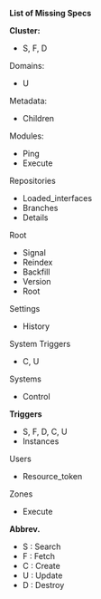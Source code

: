 **List of Missing Specs**

**Cluster:**

- S, F, D

Domains:

- U

Metadata:

- Children

Modules:

- Ping
- Execute

Repositories

- Loaded_interfaces
- Branches
- Details

Root

- Signal
- Reindex
- Backfill
- Version
- Root

Settings

- History

System Triggers

- C, U

Systems

- Control

**Triggers**

- S, F, D, C, U
- Instances

Users

- Resource_token

Zones

- Execute

**Abbrev.**

- S : Search
- F : Fetch
- C : Create
- U : Update
- D : Destroy

